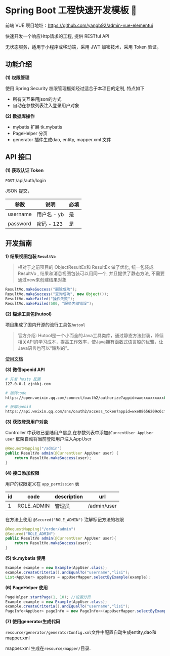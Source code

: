 # Spring Boot 工程快速开发模板 :rocket:

前端 VUE 项目地址：https://github.com/yangb92/admin-vue-elementui

快速开发一个响应Http请求的工程, 提供 RESTful API

无状态服务，适用于小程序或移动端，采用 JWT 加密技术，采用 Token 验证。

## 功能介绍

**(1) 权限管理**

使用 Spring Security 权限管理框架经过适合于本项目的定制, 特点如下

* 所有交互采用json的方式
* 自动在参数列表注入登录用户对象

**(2) 数据库操作**

* mybatis 扩展 tk.mybatis
* PageHelper 分页
* generator 插件生成dao, entity, mapper.xml 文件

## API 接口

**(1) 获取认证 Token**

`POST` /api/auth/login

JSON 提交， 

| 参数     | 说明        | 必填 |
| -------- | ----------- | ---- |
| username | 用户名 - yb | 是   |
| password | 密码 - 123  | 是   |

## 开发指南

**1) 结果视图包装 `ResultVo`**

> 相对于之前项目的 ObjectResultEx和 ResultEx 做了优化, 统一包装成 ResultVo , 结果和消息视图包装可以用同一个,  并且提供了静态方法, 不需要通过new来创建结果对象

```java
ResultVo.makeSuccess("删除成功");
ResultVo.makeSuccess("查询成功", new Object());
ResultVo.makeFailed("操作失败");
ResultVo.makeFailed(500, "服务内部错误");
```

**(2) 糊涂工具包(hutool)**

项目集成了国内开源的流行工具包`hutool`

> 官方介绍: Hutool是一个小而全的Java工具类库，通过静态方法封装，降低相关API的学习成本，提高工作效率，使Java拥有函数式语言般的优雅，让Java语言也可以“甜甜的”。

[使用文档](https://www.hutool.cn/docs)

**(3) 微信openid API**

```bash
# 开发 hosts 配置
127.0.0.1 zjnkkj.com

# 跳转code
https://open.weixin.qq.com/connect/oauth2/authorize?appid=wxexxxxxxxxx&redirect_uri=http://zjnkkj.com&response_type=code&scope=snsapi_base&state=123&connect_redirect=1#wechat_redirect

# 获取openid
https://api.weixin.qq.com/sns/oauth2/access_token?appid=wxe88656209c6cf6fb&secret=secret&code=001C7NR90fbxGz1G47
```

**(3) 获取登录用户对象**

Controller 中获取已登陆用户信息,在参数列表中添加`@CurrentUser AppUser user` 框架自动将当前登陆用户注入AppUser

```java
@RequestMapping("/admin")
public ResultVo admin(@CurrentUser AppUser user) {
    return ResultVo.makeSuccess(user);
}
```

**(4) 接口添加权限**

用户的权限定义在 `app_permission` 表

| id   | code       | description | url         |
| ---- | ---------- | ----------- | ----------- |
| 1    | ROLE_ADMIN | 管理员      | /admin/user |

在方法上使用 `@Secured("ROLE_ADMIN")` 注解标记方法的权限

```java
@RequestMapping("/order/admin")
@Secured("ROLE_ADMIN")
public ResultVo admin(@CurrentUser AppUser user){
    return ResultVo.makeSuccess(user);
}
```

**(5) tk.mybatis 使用**

```java
Example example = new Example(AppUser.class);
example.createCriteria().andEqualTo("username","lisi");
List<AppUser> appUsers = appUserMapper.selectByExample(example);
```

**(6) PageHelper 使用**

```java
PageHelper.startPage(1, 10); //设置分页
Example example = new Example(AppUser.class);
example.createCriteria().andEqualTo("username","lisi");
PageInfo<AppUser> pageInfo = new PageInfo<>(appUserMapper.selectByExample(example));

```

**(7) 使用generator生成代码**

`resource/generator/generatorConfig.xml`文件中配置自动生成entity,dao和mapper.xml

mapper.xml 生成在`resource/mapper/`目录.